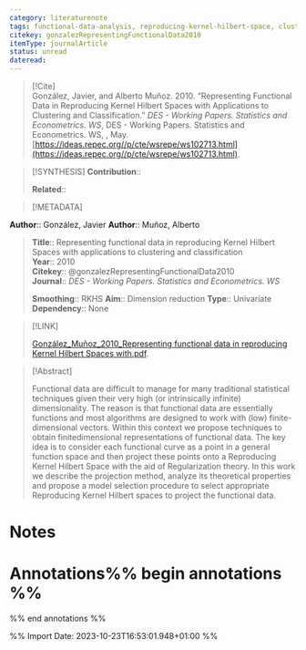 ```yaml
---
category: literaturenote
tags: functional-data-analysis, reproducing-kernel-hilbert-space, clustering, classification
citekey: gonzalezRepresentingFunctionalData2010
itemType: journalArticle
status: unread  
dateread:  
---
```


> [!Cite]  
> González, Javier, and Alberto Muñoz. 2010. “Representing Functional Data in Reproducing Kernel Hilbert Spaces with Applications to Clustering and Classification.” _DES - Working Papers. Statistics and Econometrics. WS_, DES - Working Papers. Statistics and Econometrics. WS, , May. [https://ideas.repec.org//p/cte/wsrepe/ws102713.html](https://ideas.repec.org//p/cte/wsrepe/ws102713.html).

> [!SYNTHESIS] 
>**Contribution**::
>
>**Related**:: 
>

> [!METADATA]  
>
**Author**:: González, Javier
**Author**:: Muñoz, Alberto<br>
> **Title**:: Representing functional data in reproducing Kernel Hilbert Spaces with applications to clustering and classification    
> **Year**:: 2010     
> **Citekey**:: @gonzalezRepresentingFunctionalData2010    
>**Journal**:: *DES - Working Papers. Statistics and Econometrics. WS*    
>    
>     
>    
>    
>     
>    
>**Smoothing**:: RKHS
>**Aim**:: Dimension reduction
>**Type**:: Univariate
>**Dependency**:: None
>

> [!LINK] 
>
> [González_Muñoz_2010_Representing functional data in reproducing Kernel Hilbert Spaces with.pdf](file:///Users/steven/Library/CloudStorage/GoogleDrive-steven.golovkine@ul.ie/My%20Drive/bibliography/DES%20-%20Working%20Papers.%20Statistics%20and%20Econometrics.%20WS/2010/González_Muñoz_2010_Representing%20functional%20data%20in%20reproducing%20Kernel%20Hilbert%20Spaces%20with.pdf).

>[!Abstract]
>
>Functional data are difficult to manage for many traditional statistical techniques given their very high (or intrinsically infinite) dimensionality. The reason is that functional data are essentially functions and most algorithms are designed to work with (low) finite-dimensional vectors. Within this context we propose techniques to obtain finitedimensional representations of functional data. The key idea is to consider each functional curve as a point in a general function space and then project these points onto a Reproducing Kernel Hilbert Space with the aid of Regularization theory. In this work we describe the projection method, analyze its theoretical properties and propose a model selection procedure to select appropriate Reproducing Kernel Hilbert spaces to project the functional data.
>>


# Notes<br>
# Annotations%% begin annotations %%  
 
  
%% end annotations %%

%% Import Date: 2023-10-23T16:53:01.948+01:00 %%
